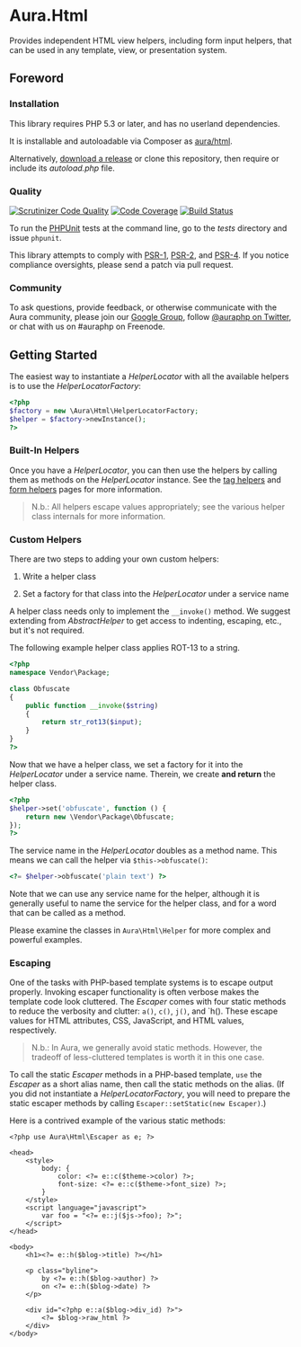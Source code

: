 # Aura.Html

Provides independent HTML view helpers, including form input helpers, that can be used in any template, view, or presentation system.

## Foreword

### Installation

This library requires PHP 5.3 or later, and has no userland dependencies.

It is installable and autoloadable via Composer as [aura/html](https://packagist.org/packages/aura/html).

Alternatively, [download a release](https://github.com/auraphp/Aura.Html/releases) or clone this repository, then require or include its _autoload.php_ file.

### Quality

[![Scrutinizer Code Quality](https://scrutinizer-ci.com/g/auraphp/Aura.Html/badges/quality-score.png?s=7341b8a60405c1fb59deeca9635df0c22dca641e)](https://scrutinizer-ci.com/g/auraphp/Aura.Html/)
[![Code Coverage](https://scrutinizer-ci.com/g/auraphp/Aura.Html/badges/coverage.png?s=5c77a6d485b19a62edcd6da96ee9ed484c753cd0)](https://scrutinizer-ci.com/g/auraphp/Aura.Html/)
[![Build Status](https://travis-ci.org/auraphp/Aura.Html.png?branch=develop-2)](https://travis-ci.org/auraphp/Aura.Html)

To run the [PHPUnit][] tests at the command line, go to the _tests_ directory and issue `phpunit`.

This library attempts to comply with [PSR-1][], [PSR-2][], and [PSR-4][]. If
you notice compliance oversights, please send a patch via pull request.

[PHPUnit]: http://phpunit.de/manual/
[PSR-1]: https://github.com/php-fig/fig-standards/blob/master/accepted/PSR-1-basic-coding-standard.md
[PSR-2]: https://github.com/php-fig/fig-standards/blob/master/accepted/PSR-2-coding-style-guide.md
[PSR-4]: https://github.com/php-fig/fig-standards/blob/master/accepted/PSR-4-autoloader.md

### Community

To ask questions, provide feedback, or otherwise communicate with the Aura community, please join our [Google Group](http://groups.google.com/group/auraphp), follow [@auraphp on Twitter](http://twitter.com/auraphp), or chat with us on #auraphp on Freenode.


## Getting Started

The easiest way to instantiate a _HelperLocator_ with all the available helpers is to use the _HelperLocatorFactory_:

```php
<?php
$factory = new \Aura\Html\HelperLocatorFactory;
$helper = $factory->newInstance();
?>
```

### Built-In Helpers

Once you have a _HelperLocator_, you can then use the helpers by calling them as methods on the _HelperLocator_ instance.  See the [tag helpers](https://github.com/auraphp/Aura.Html/blob/functions/README-HELPERS.md) and [form helpers](https://github.com/auraphp/Aura.Html/blob/functions/README-HELPERs.md) pages for more information.

> N.b.: All helpers escape values appropriately; see the various helper class internals for more information.

### Custom Helpers

There are two steps to adding your own custom helpers:

1. Write a helper class

2. Set a factory for that class into the _HelperLocator_ under a service name

A helper class needs only to implement the `__invoke()` method.  We suggest extending from _AbstractHelper_ to get access to indenting, escaping, etc., but it's not required.

The following example helper class applies ROT-13 to a string.

```php
<?php
namespace Vendor\Package;

class Obfuscate
{
    public function __invoke($string)
    {
        return str_rot13($input);
    }
}
?>
```

Now that we have a helper class, we set a factory for it into the _HelperLocator_ under a service name. Therein, we create **and return** the helper class.

```php
<?php
$helper->set('obfuscate', function () {
    return new \Vendor\Package\Obfuscate;
});
?>
```
    
The service name in the _HelperLocator_ doubles as a method name. This means we can call the helper via `$this->obfuscate()`:

```php
<?= $helper->obfuscate('plain text') ?>
```

Note that we can use any service name for the helper, although it is generally
useful to name the service for the helper class, and for a word that can be called as a method.

Please examine the classes in `Aura\Html\Helper` for more complex and powerful
examples.

### Escaping

One of the tasks with PHP-based template systems is to escape output properly. Invoking escaper functionality is often verbose makes the template code look cluttered.  The _Escaper_ comes with four static methods to reduce the verbosity and clutter:  `a()`, `c()`, `j()`, and `h(). These escape values for HTML attributes, CSS, JavaScript, and HTML values, respectively.

> N.b.: In Aura, we generally avoid static methods. However, the tradeoff of less-cluttered templates is worth it in this one case.

To call the static _Escaper_ methods in a PHP-based template, `use` the _Escaper_ as a short alias name, then call the static methods on the alias.  (If you did not instantiate a _HelperLocatorFactory_, you will need to prepare the static escaper methods by calling `Escaper::setStatic(new Escaper)`.)

Here is a contrived example of the various static methods:

```html+php
<?php use Aura\Html\Escaper as e; ?>

<head>
    <style>
        body: {
            color: <?= e::c($theme->color) ?>;
            font-size: <?= e::c($theme->font_size) ?>;
        }
    </style>
    <script language="javascript">
        var foo = "<?= e::j($js->foo); ?>";
    </script>
</head>

<body>
    <h1><?= e::h($blog->title) ?></h1>

    <p class="byline">
        by <?= e::h($blog->author) ?>
        on <?= e::h($blog->date) ?>
    </p>

    <div id="<?php e::a($blog->div_id) ?>">
        <?= $blog->raw_html ?>
    </div>
</body>
```
